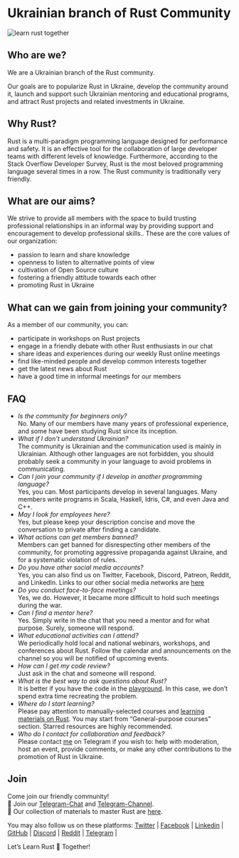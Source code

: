 # Ukrainian branch of Rust Community

![learn rust together](https://raw.githubusercontent.com/Learn-Together-Pro/LearnRustTogether/a393b96375c534418d12c47230b05d1fef9a8fc7/asset/logo/Collage_2.jpg)

## Who are we?
We are a Ukrainian branch of the Rust community.

Our goals are to popularize Rust in Ukraine, develop the community around it, launch and support such Ukrainian mentoring and educational programs, and attract Rust projects and related investments in Ukraine.

## Why Rust?
Rust is a multi-paradigm programming language designed for performance and safety. It is an effective tool for the collaboration of large developer teams with different levels of knowledge. Furthermore, according to the Stack Overflow Developer Survey, Rust is the most beloved programming language several times in a row. The Rust community is traditionally very friendly.

## What are our aims?
We strive to provide all members with the space to build trusting professional relationships in an informal way by providing support and encouragement to develop professional skills..
These are the core values of our organization:
- passion to learn and share knowledge
- openness to listen to alternative points of view
- cultivation of Open Source culture
- fostering a friendly attitude towards each other
- promoting Rust in Ukraine

## What can we gain from joining your community?
As a member of  our community, you can:
- participate in workshops on Rust projects 
- engage in a friendly debate with other Rust enthusiasts in our chat
- share ideas and experiences during our weekly Rust online meetings
- find like-minded people and develop common interests together
- get the latest news about Rust
- have a good time in informal meetings for our members 

## FAQ
- _Is the community for beginners only?_ <br/>
No. Many of our members have many years of professional experience, and some have been studying Rust since its inception.
- _What if I don’t understand Ukrainian?_<br/>
The community is Ukrainian and the communication used is mainly in Ukrainian. Although other languages are not forbidden, you should probably seek a community in your language to avoid problems in communicating.
- _Can I join your community if I develop in another programming language?_ <br/>
Yes, you can. Most participants develop in several languages. Many members write programs in Scala, Haskell, Idris, C#, and even Java and C++.
- _May I look for employees here?_ <br/>
Yes, but please keep your description concise and move the conversation to private after finding a candidate.
- _What actions can get members banned?_ <br/>
Members can get banned for disrespecting other members of the community, for promoting aggressive propaganda against Ukraine, and for a systematic violation of rules.
- _Do you have other social media accounts?_ <br/>
Yes, you can also find us on Twitter, Facebook, Discord, Patreon, Reddit, and LinkedIn. Links to our other social media networks are [here](https://t.me/rustlang_ua/2383)
- _Do you conduct face-to-face meetings?_ <br/>
Yes, we do. However, it became more difficult to hold such meetings during the war.
- _Can I find a mentor here?_ <br/>
Yes. Simply write in the chat that you need a mentor and for what purpose. Surely, someone will respond.
- _What educational activities can I attend?_ <br/>
We periodically hold local and national webinars, workshops, and conferences about Rust. Follow the calendar and announcements on the channel so you will be notified of upcoming events.
- _How can I get my code review?_ <br/>
Just ask in the chat and someone will respond.
- _What is the best way to ask questions about Rust?_ <br/>
It is better if you have the code in the [playground](https://play.rust-lang.org/). In this case, we don’t spend extra time recreating the problem.
- _Where do I start learning?_ <br/>
Please pay attention to manually-selected courses and [learning materials on Rust](https://github.com/Learn-Together-Pro/LearnRustTogether). You may start from “General-purpose courses” section. Starred resources are highly recommended.
- _Who do I contact for collaboration and feedback?_ <br/>
Please contact [me](https://t.me/wandalen_me) on Telegram if you wish to: help with moderation, host an event, provide comments, or make any other contributions to the promotion of Rust in Ukraine.

## Join
Come join our friendly community!<br/>
💬 Join our [Telegram-Chat](https://t.me/rustlang_ua) and [Telegram-Channel](https://t.me/learn_rust_ukr). <br/>
📖 Our collection of materials to master Rust are [here](https://github.com/Learn-Together-Pro/LearnRustTogether). <br/>

You may also follow us on these platforms:
[Twitter](https://twitter.com/LearnTogetherP)  | [Facebook](https://www.facebook.com/learntogetherpro) |
[Linkedin](https://www.linkedin.com/company/learn-together-pro) |
[GitHub](https://github.com/rust-lang-ua) |
[Discord](https://discord.com/invite/JVCZfTVf5A) |
[Reddit](https://www.reddit.com/r/rustlang_ua/) |
[Telegram](https://t.me/rustlang_ua) |<br/>

Let’s Learn Rust 🦀 Together!
